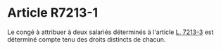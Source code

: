 # Article R7213-1

  
Le congé à attribuer à deux salariés déterminés à l'article [L. 7213-3][1] est déterminé compte tenu des droits distincts de chacun.

 [1]: /affichCodeArticle.do?cidTexte=LEGITEXT000006072050&idArticle=LEGIARTI000006904682&dateTexte=&categorieLien=cid